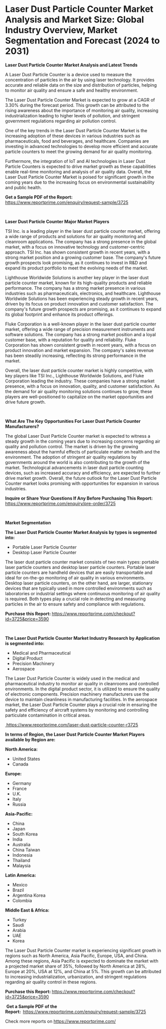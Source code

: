 <p><h1>Laser Dust Particle Counter Market Analysis and Market Size: Global Industry Overview, Market Segmentation and Forecast (2024 to 2031)</h1></p><p><strong>Laser Dust Particle Counter Market Analysis and Latest Trends</strong></p>
<p><p>A Laser Dust Particle Counter is a device used to measure the concentration of particles in the air by using laser technology. It provides accurate and reliable data on the size and distribution of particles, helping to monitor air quality and ensure a safe and healthy environment.</p><p>The Laser Dust Particle Counter Market is expected to grow at a CAGR of 3.30% during the forecast period. This growth can be attributed to the rising awareness about the importance of monitoring air quality, increasing industrialization leading to higher levels of pollution, and stringent government regulations regarding air pollution control.</p><p>One of the key trends in the Laser Dust Particle Counter Market is the increasing adoption of these devices in various industries such as pharmaceuticals, food and beverages, and healthcare. Companies are investing in advanced technologies to develop more efficient and accurate particle counters to meet the growing demand for air quality monitoring.</p><p>Furthermore, the integration of IoT and AI technologies in Laser Dust Particle Counters is expected to drive market growth as these capabilities enable real-time monitoring and analysis of air quality data. Overall, the Laser Dust Particle Counter Market is poised for significant growth in the coming years due to the increasing focus on environmental sustainability and public health.</p></p>
<p><strong>Get a Sample PDF of the Report:&nbsp;</strong> <a href="https://www.reportprime.com/enquiry/request-sample/3725">https://www.reportprime.com/enquiry/request-sample/3725</a></p>
<p>&nbsp;</p>
<p><strong>Laser Dust Particle Counter Major Market Players</strong></p>
<p><p>TSI Inc. is a leading player in the laser dust particle counter market, offering a wide range of products and solutions for air quality monitoring and cleanroom applications. The company has a strong presence in the global market, with a focus on innovative technology and customer-centric approach. TSI Inc. has shown consistent growth in recent years, with a strong market position and a growing customer base. The company's future growth prospects look promising, as it continues to invest in R&D and expand its product portfolio to meet the evolving needs of the market.</p><p>Lighthouse Worldwide Solutions is another key player in the laser dust particle counter market, known for its high-quality products and reliable performance. The company has a strong market presence in various industries such as pharmaceuticals, electronics, and healthcare. Lighthouse Worldwide Solutions has been experiencing steady growth in recent years, driven by its focus on product innovation and customer satisfaction. The company's future growth prospects are promising, as it continues to expand its global footprint and enhance its product offerings.</p><p>Fluke Corporation is a well-known player in the laser dust particle counter market, offering a wide range of precision measurement instruments and software solutions. The company has a strong market position and a loyal customer base, with a reputation for quality and reliability. Fluke Corporation has shown consistent growth in recent years, with a focus on product innovation and market expansion. The company's sales revenue has been steadily increasing, reflecting its strong performance in the market.</p><p>Overall, the laser dust particle counter market is highly competitive, with key players like TSI Inc., Lighthouse Worldwide Solutions, and Fluke Corporation leading the industry. These companies have a strong market presence, with a focus on innovation, quality, and customer satisfaction. As the demand for air quality monitoring solutions continues to grow, these players are well-positioned to capitalize on the market opportunities and drive future growth.</p></p>
<p>&nbsp;</p>
<p><strong>What Are The Key Opportunities For Laser Dust Particle Counter Manufacturers?</strong></p>
<p><p>The global Laser Dust Particle Counter market is expected to witness a steady growth in the coming years due to increasing concerns regarding air quality and pollution control. The market is driven by the growing awareness about the harmful effects of particulate matter on health and the environment. The adoption of stringent air quality regulations by governments around the world is also contributing to the growth of the market. Technological advancements in laser dust particle counting devices, such as increased accuracy and efficiency, are expected to further drive market growth. Overall, the future outlook for the Laser Dust Particle Counter market looks promising with opportunities for expansion in various industries.</p></p>
<p><strong>Inquire or Share Your Questions If Any Before Purchasing This Report:</strong> <a href="https://www.reportprime.com/enquiry/pre-order/3725">https://www.reportprime.com/enquiry/pre-order/3725</a></p>
<p>&nbsp;</p>
<p><strong>Market Segmentation</strong></p>
<p><strong>The Laser Dust Particle Counter Market Analysis by types is segmented into:</strong></p>
<p><ul><li>Portable Laser Particle Counter</li><li>Desktop Laser Particle Counter</li></ul></p>
<p><p>The laser dust particle counter market consists of two main types: portable laser particle counters and desktop laser particle counters. Portable laser particle counters are handheld devices that are easily transportable and ideal for on-the-go monitoring of air quality in various environments. Desktop laser particle counters, on the other hand, are larger, stationary devices that are typically used in more controlled environments such as laboratories or industrial settings where continuous monitoring of air quality is required. Both types play a crucial role in detecting and measuring particles in the air to ensure safety and compliance with regulations.</p></p>
<p><strong>Purchase this Report:&nbsp;</strong><a href="https://www.reportprime.com/checkout?id=3725&price=3590">https://www.reportprime.com/checkout?id=3725&price=3590</a></p>
<p>&nbsp;</p>
<p><strong>The Laser Dust Particle Counter Market Industry Research by Application is segmented into:</strong></p>
<p><ul><li>Medical and Pharmaceutical</li><li>Digital Product</li><li>Precision Machinery</li><li>Aerospace</li></ul></p>
<p><p>The Laser Dust Particle Counter is widely used in the medical and pharmaceutical industry to monitor air quality in cleanrooms and controlled environments. In the digital product sector, it is utilized to ensure the quality of electronic components. Precision machinery manufacturers use the device to maintain cleanliness in manufacturing facilities. In the aerospace market, the Laser Dust Particle Counter plays a crucial role in ensuring the safety and efficiency of aircraft systems by monitoring and controlling particulate contamination in critical areas.</p></p>
<p><a href="https://www.reportprime.com/laser-dust-particle-counter-r3725">&nbsp;https://www.reportprime.com/laser-dust-particle-counter-r3725</a></p>
<p><strong>In terms of Region, the Laser Dust Particle Counter Market Players available by Region are:</strong></p>
<p>
    <p> <strong> North America: </strong>
        <ul>
            <li>United States</li>
            <li>Canada</li>
        </ul>
        </p> 
    <p> <strong> Europe: </strong>
        <ul>
            <li>Germany</li>
            <li>France</li>
            <li>U.K.</li>
            <li>Italy</li>
            <li>Russia</li>
        </ul>
        </p> 
    <p> <strong> Asia-Pacific: </strong>
        <ul>
            <li>China</li>
            <li>Japan</li>
            <li>South Korea</li>
            <li>India</li>
            <li>Australia</li>
            <li>China Taiwan</li>
            <li>Indonesia</li>
            <li>Thailand</li>
            <li>Malaysia</li>
        </ul>
        </p> 
    <p> <strong> Latin America: </strong>
        <ul>
            <li>Mexico</li>
            <li>Brazil</li>
            <li>Argentina Korea</li>
            <li>Colombia</li>
        </ul>
        </p> 
    <p> <strong> Middle East & Africa: </strong>
        <ul>
            <li>Turkey</li>
            <li>Saudi</li>
            <li>Arabia</li>
            <li>UAE</li>
            <li>Korea</li>
        </ul>
    </p>
    </p>
<p><p>The Laser Dust Particle Counter market is experiencing significant growth in regions such as North America, Asia Pacific, Europe, USA, and China. Among these regions, Asia Pacific is expected to dominate the market with a projected market share of 35%, followed by North America at 28%, Europe at 20%, USA at 12%, and China at 5%. This growth can be attributed to increasing industrialization, urbanization, and stringent regulations regarding air quality control in these regions.</p></p>
<p><strong>Purchase this Report: </strong><a href="https://www.reportprime.com/checkout?id=3725&price=3590">https://www.reportprime.com/checkout?id=3725&price=3590</a></p>
<p>&nbsp;<strong>Get a Sample PDF of the Report:&nbsp;&nbsp;</strong><a href="https://www.reportprime.com/enquiry/request-sample/3725">https://www.reportprime.com/enquiry/request-sample/3725</a></p>
<p><strong></strong></p>
<p>Check more reports on <a href="https://www.reportprime.com/">https://www.reportprime.com/</a></p>